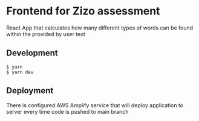 # Frontend for Zizo assessment
React App that calculates how many different types of words can be found within the provided by user text

## Development
```
$ yarn
$ yarn dev
```

## Deployment
There is configured AWS Amplify service that will deploy application to server every time code is pushed to main branch
